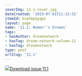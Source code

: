 ```yaml
---
coverImg: 11.1-cover.jpg
dateCreated: '2019-07-01T11:32:52'
itemId: bcphbpqyqpo
layout: page
name: '11.1: Women''s Dreams'
tags:
- hasAuthor: dreamnetwork
- hasTag: dream-network-volume-11
- hasTag: dreamnetwork
type: post
urlSlug: '11.1'
---
```

<img class="card-journal-img" src="../images/11.1-rect.jpg"/><a href="../files/pdfs/Volume_11/11.1-Dream-Network-Vol-11-No-1.pdf" download="">Download issue 11.1</a>